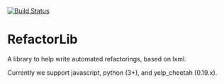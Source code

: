 [![Build Status](https://github.com/bukzor/RefactorLib/workflows/main/badge.svg)](https://github.com/bukzor/RefactorLib/actions)

RefactorLib
===========

A library to help write automated refactorings, based on lxml.

Currently we support javascript, python (3+), and yelp_cheetah (0.19.x).
